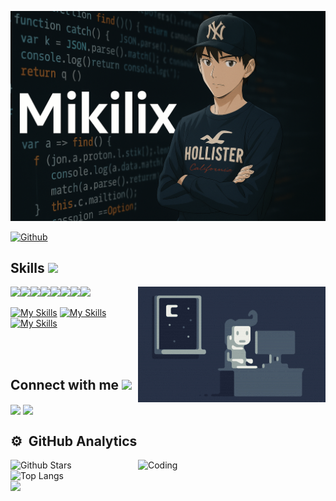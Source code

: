 ![Mikilix Banner](https://github.com/Mikilix2006/Mikilix2006/blob/main/assets/BannerPerfil.png)

<!--<img alt="Night Coding" src="./assets/Hand%20Wave.gif" width='40' align="left"/><h2>Miguel here 👋</h2>-->

<!-- ## 👋 &nbsp;Hey there! I'm Aditya -->

<!--
### 👨🏻‍💻 &nbsp;About Me
-->

<!--
💡 &nbsp;I like to explore new technologies and develop software solutions and quick hacks.\
🎓 &nbsp;I'm currently studying Computer Science and Mathematics at the University of Massachusetts Amherst.\
🌱 &nbsp;I'm on track for learning more about Artificial Intelligence, Systems Design, and Cloud Architecture.\
✍️ &nbsp;In my free time, I pursue Graphic Design and Blog Writing as hobbies/side hustles.\
💬 &nbsp;Feel free to reach out to me for pro bono consulting and volunteering, or just for some interesting discussion.\
✉️ &nbsp;You can shoot me an email at avsingh@umass.edu! I'll try to respond as soon as I can.\
📄 &nbsp;Please have a look at my [Résumé](https://www.adityavsingh.com/resume.html) for more details about me. I'm open to feedback and suggestions!
-->

[![Github](https://img.shields.io/github/followers/Mikilix2006?label=Follow&style=social)](https://github.com/Mikilix2006)


<h2> Skills <img src = "https://media2.giphy.com/media/QssGEmpkyEOhBCb7e1/giphy.gif?cid=ecf05e47a0n3gi1bfqntqmob8g9aid1oyj2wr3ds3mg700bl&rid=giphy.gif" width = 32px> </h2>

<img alt="Night Coding" src="https://raw.githubusercontent.com/AVS1508/AVS1508/master/assets/Night-Coding.gif" align="right"/>

<img width ='32px' src ='https://raw.githubusercontent.com/rahulbanerjee26/githubAboutMeGenerator/main/icons/python.svg'><img width ='32px' src ='https://raw.githubusercontent.com/rahulbanerjee26/githubAboutMeGenerator/main/icons/html.svg'><img width ='32px' src ='https://raw.githubusercontent.com/rahulbanerjee26/githubAboutMeGenerator/main/icons/css.svg'><img width ='32px' src ='https://github.com/rahulbanerjee26/githubProfileReadmeGenerator/blob/main/icons/aws.svg'><img width ='32px' src ='https://github.com/rahulbanerjee26/githubProfileReadmeGenerator/blob/main/icons/bash.svg'><img width ='32px' src ='https://github.com/rahulbanerjee26/githubProfileReadmeGenerator/blob/main/icons/git.svg'><img width ='32px' src ='https://github.com/rahulbanerjee26/githubProfileReadmeGenerator/blob/main/icons/github.svg'><img width ='32px' src ='https://github.com/rahulbanerjee26/githubProfileReadmeGenerator/blob/main/icons/java.svg'>

[![My Skills](https://skillicons.dev/icons?i=vscode,eclipse)](https://skillicons.dev)
[![My Skills](https://skillicons.dev/icons?i=github,gitlab)](https://skillicons.dev)
[![My Skills](https://skillicons.dev/icons?i=mint)](https://skillicons.dev)
<!--[![My Skills](https://skillicons.dev/icons?i=gmail,instagram,linkedin,discord)](https://skillicons.dev)-->

<br><br>


<h2> Connect with me <img src='https://raw.githubusercontent.com/ShahriarShafin/ShahriarShafin/main/Assets/handshake.gif' width="100px"> </h2>
<!--<a href = 'https://www.linkedin.com/in/aditya-deshmukh-561a371a8'> <img width = '32px' align= 'center' src="https://raw.githubusercontent.com/rahulbanerjee26/githubAboutMeGenerator/main/icons/linked-in-alt.svg"/></a> -->
<a href = 'https://x.com/Mikilix06'> <img width = '32px' align= 'center' src="https://raw.githubusercontent.com/rahulbanerjee26/githubAboutMeGenerator/main/icons/twitter.svg"/></a> 
<a href = 'https://www.instagram.com/miguel.glezzz_'> <img width = '32px' align= 'center' src="https://github.com/rahulbanerjee26/githubProfileReadmeGenerator/blob/main/icons/instagram.svg"/></a> 

<br>

<h2> ⚙️ &nbsp;GitHub Analytics </h2>

<img align="right" alt="Coding" width="300" src="https://cdn.dribbble.com/users/1277312/screenshots/14733298/media/39b1045e593737587dd60e42c8422d1f.gif" >

![Github Stars](https://github-readme-stats.vercel.app/api?username=Mikilix2006&show_icons=true&locale=en&count_private=true&hide_rank=true&custom_title=My%20GitHub%20Stats&disable_animations=true&theme=tokyonight)
<br>
![Top Langs](https://github-readme-stats-eight-theta.vercel.app/api/top-langs/?username=Mikilix2006&layout=compact&langs_count=8&theme=tokyonight) 
<br>
<img src="https://github-readme-streak-stats.herokuapp.com/?user=Mikilix2006&theme=tokyonight" />

<!--
<p align="center">
<a href="https://github.com/Mikilix2006">
  <img height="180em" src="https://github-readme-stats-eight-theta.vercel.app/api/top-langs/?username=Mikilix2006&layout=compact&langs_count=8&theme=tokyonight"/>
</a>
</p>
-->


<p align="center">
<!--<a href="https://www.adityavsingh.com"><img src="https://img.shields.io/badge/-adityavsingh.com-3423A6?style=flat&logo=Google-Chrome&logoColor=white"/></a>
<a href="https://linkedin.com/in/AVS1508"><img src="https://img.shields.io/badge/-Aditya%20Vikram%20Singh-0077B5?style=flat&logo=Linkedin&logoColor=white"/></a>
<a href="mailto:avsingh@umass.edu"><img src="https://img.shields.io/badge/-avsingh@umass.edu-D14836?style=flat&logo=Gmail&logoColor=white"/></a>
<a href="https://instagram.com/adityavs_"><img src="https://img.shields.io/badge/-@adityavs__-E4405F?style=flat&logo=Instagram&logoColor=white"/></a>
<a href="https://facebook.com/AVS1508"><img src="https://img.shields.io/badge/-@AVS1508-1877F2?style=flat&logo=Facebook&logoColor=white"/></a>
<a href="https://www.pinterest.ca/AVS1508"><img src="https://img.shields.io/badge/-@AVS1508-BD081C?style=flat&logo=Pinterest&logoColor=white"/></a>
<a href="https://www.behance.net/AVS1508"><img src="https://img.shields.io/badge/-@AVS1508-1769FF?style=flat&logo=Behance&logoColor=white"/></a>-->
</p>
